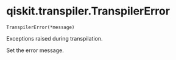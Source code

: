 # qiskit.transpiler.TranspilerError



`TranspilerError(*message)`

Exceptions raised during transpilation.

Set the error message.
